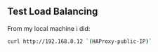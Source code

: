 
## **Test Load Balancing**

From my local machine i did:
```bash
curl http://192.168.0.12 `(HAProxy-public-IP)`


